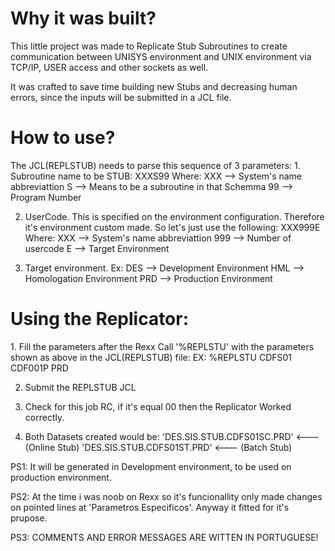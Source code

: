 

<h1>Why it was built?</h1>
                                                      
This little project was made to Replicate Stub Subroutines to create communication between UNISYS environment and UNIX environment via 
TCP/IP, USER access and other sockets as well.

It was crafted to save time building new Stubs and decreasing human errors, since the inputs will be submitted in a JCL file.
                                          
                                          
<h1>How to use?</h1>
The JCL(REPLSTUB) needs to parse this sequence of 3 parameters:
1. Subroutine name to be STUB:
     XXXS99
     Where:
     XXX --> System's name abbreviattion
     S   --> Means to be a subroutine in that Schemma
     99  --> Program Number
      
2. UserCode.
    This is specified on the environment configuration. Therefore it's environment custom made. 
    So let's just use the following:
      XXX999E
      Where:
        XXX --> System's name abbreviattion
        999 --> Number of usercode
        E   --> Target Environment
        
3. Target environment. 
    Ex: 
      DES --> Development Environment
      HML --> Homologation Environment
      PRD --> Production Environment
      
      
<h1>Using the Replicator:</h1>
1. Fill the parameters after the Rexx Call '%REPLSTU' with the parameters shown as above in the JCL(REPLSTUB) file:
  EX:
  %REPLSTU  CDFS01 CDF001P PRD
  
2. Submit the REPLSTUB JCL
  
3. Check for this job RC, if it's equal 00 then the Replicator Worked correctly. 
  
4. Both Datasets created would be:
  'DES.SIS.STUB.CDFS01SC.PRD'   <--- (Online Stub)
  'DES.SIS.STUB.CDFS01ST.PRD'   <--- (Batch Stub)
    
  PS1: It will be generated in Development environment, to be used on production environment.
  
  
  PS2: At the time i was noob on Rexx so it's funcionallity only made changes on pointed lines at 'Parametros Especificos'.
  Anyway it fitted for it's prupose.
  
  PS3: COMMENTS AND ERROR MESSAGES ARE WITTEN IN PORTUGUESE!
  
  

